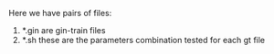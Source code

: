 Here we have pairs of files:
1) *.gin are gin-train files
2) *.sh these are the parameters combination tested for each gt file
